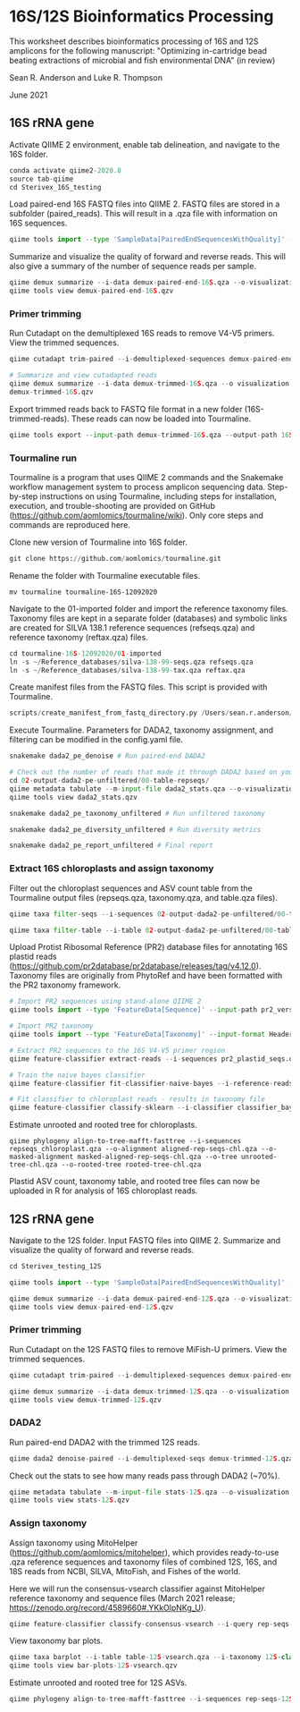 # 16S/12S Bioinformatics Processing

This worksheet describes bioinformatics processing of 16S and 12S amplicons for the following manuscript: "Optimizing in-cartridge bead beating extractions of microbial and fish environmental DNA" (in review)

Sean R. Anderson and Luke R. Thompson

June 2021

## 16S rRNA gene

Activate QIIME 2 environment, enable tab delineation, and navigate to the 16S folder. 

```python
conda activate qiime2-2020.8
source tab-qiime
cd Sterivex_16S_testing
```

Load paired-end 16S FASTQ files into QIIME 2. FASTQ files are stored in a subfolder (paired_reads). This will result in a .qza file with information on 16S sequences.

```python
qiime tools import --type 'SampleData[PairedEndSequencesWithQuality]' --input-path paired_reads --input-format CasavaOneEightSingleLanePerSampleDirFmt --output-path demux-paired-end-16S.qza
```

Summarize and visualize the quality of forward and reverse reads. This will also give a summary of the number of sequence reads per sample. 

```python
qiime demux summarize --i-data demux-paired-end-16S.qza --o-visualization demux-paired-end-16S.qzv
qiime tools view demux-paired-end-16S.qzv
```

### Primer trimming

Run Cutadapt on the demultiplexed 16S reads to remove V4-V5 primers. View the trimmed sequences. 

```python
qiime cutadapt trim-paired --i-demultiplexed-sequences demux-paired-end-16S.qza --p-front-f GTGYCAGCMGCCGCGGTAA --p-adapter-f AAACTYAAAKRAATTGRCGG --p-front-r CCGYCAATTYMTTTRAGTTT --p-adapter-r TTACCGCGGCKGCTGRCAC --verbose --p-error-rate 0.5  --o-trimmed-sequences demux-trimmed-16S.qza

# Summarize and view cutadapted reads
qiime demux summarize --i-data demux-trimmed-16S.qza --o visualization
demux-trimmed-16S.qzv
```

Export trimmed reads back to FASTQ file format in a new folder (16S-trimmed-reads). These reads can now be loaded into Tourmaline. 

```python
qiime tools export --input-path demux-trimmed-16S.qza --output-path 16S-trimmed-reads
```

### Tourmaline run

Tourmaline is a program that uses QIIME 2 commands and the Snakemake workflow management system to process amplicon sequencing data. Step-by-step instructions on using Tourmaline, including steps for installation, execution, and trouble-shooting are provided on GitHub (https://github.com/aomlomics/tourmaline/wiki). Only core steps and commands are reproduced here. 

Clone new version of Tourmaline into 16S folder.

```python
git clone https://github.com/aomlomics/tourmaline.git
```

Rename the folder with Tourmaline executable files. 

```
mv tourmaline tourmaline-16S-12092020
```

Navigate to the 01-imported folder and import the reference taxonomy files. Taxonomy files are kept in a separate folder (databases) and symbolic links are created for SILVA 138.1 reference sequences (refseqs.qza) and reference taxonomy (reftax.qza) files.	

```python
cd tourmaline-16S-12092020/01-imported
ln -s ~/Reference_databases/silva-138-99-seqs.qza refseqs.qza
ln -s ~/Reference_databases/silva-138-99-tax.qza reftax.qza
```

Create manifest files from the FASTQ files. This script is provided with Tourmaline. 

```python
scripts/create_manifest_from_fastq_directory.py /Users/sean.r.anderson/Sterivex_testing_16S/tourmaline-16S-12092020/00-data/fastq 00-data/manifest_pe.csv 00-data/manifest_se.csv
```

Execute Tourmaline. Parameters for DADA2, taxonomy assignment, and filtering can be modified in the config.yaml file.

```python
snakemake dada2_pe_denoise # Run paired-end DADA2

# Check out the number of reads that made it through DADA2 based on your parameters in the config.yaml file
cd 02-output-dada2-pe-unfiltered/00-table-repseqs/
qiime metadata tabulate --m-input-file dada2_stats.qza --o-visualization dada2_stats.qzv
qiime tools view dada2_stats.qzv

snakemake dada2_pe_taxonomy_unfiltered # Run unfiltered taxonomy

snakemake dada2_pe_diversity_unfiltered # Run diversity metrics

snakemake dada2_pe_report_unfiltered # Final report
```

### Extract 16S chloroplasts and assign taxonomy

Filter out the chloroplast sequences and ASV count table from the Tourmaline output files (repseqs.qza, taxonomy.qza, and table.qza files).

```python
qiime taxa filter-seqs --i-sequences 02-output-dada2-pe-unfiltered/00-table-repseqs/repseqs.qza --i-taxonomy 02-output-dada2-pe-unfiltered/01-taxonomy/taxonomy.qza --p-include Chloroplast --o-filtered-sequences 02-output-dada2-pe-unfiltered/00-table-repseqs/repseqs_chloroplast.qza

qiime taxa filter-table --i-table 02-output-dada2-pe-unfiltered/00-table-repseqs/table.qza --i-taxonomy 02-output-dada2-pe-unfiltered/01-taxonomy/taxonomy.qza --p-include Chloroplast --o-filtered-table 02-output-dada2-pe-unfiltered/00-table-repseqs/table_chloroplast.qza
```

Upload Protist Ribosomal Reference (PR2) database files for annotating 16S plastid reads (https://github.com/pr2database/pr2database/releases/tag/v4.12.0). Taxonomy files are originally from PhytoRef and have been formatted with the PR2 taxonomy framework. 

```python
# Import PR2 sequences using stand-alone QIIME 2
qiime tools import --type 'FeatureData[Sequence]' --input-path pr2_version_4.12.0_16S_mothur.fasta --output-path pr2_plastid_seqs.qza

# Import PR2 taxonomy
qiime tools import --type 'FeatureData[Taxonomy]' --input-format HeaderlessTSVTaxonomyFormat --input-path pr2_version_4.12.0_16S_mothur.tax --output-path pr2_plastid_tax.qza

# Extract PR2 sequences to the 16S V4-V5 primer region
qiime feature-classifier extract-reads --i-sequences pr2_plastid_seqs.qza --p-f-primer GTGYCAGCMGCCGCGGTAA --p-r-primer CCGYCAATTYMTTTRAGTTT --o-reads ref-seqs-pr2-plastid.qza

# Train the naive bayes classifier
qiime feature-classifier fit-classifier-naive-bayes --i-reference-reads ref-seqs-pr2-plastid.qza --i-reference-taxonomy pr2_plastid_tax.qza --o-classifier classifier_bayes_plastid.qza

# Fit classifier to chloroplast reads - results in taxonomy file
qiime feature-classifier classify-sklearn --i-classifier classifier_bayes_plastid.qza --i-reads repseqs_chloroplast.qza --o-classification asv_plastid.qza
```

Estimate unrooted and rooted tree for chloroplasts. 

```
qiime phylogeny align-to-tree-mafft-fasttree --i-sequences repseqs_chloroplast.qza --o-alignment aligned-rep-seqs-chl.qza --o-masked-alignment masked-aligned-rep-seqs-chl.qza --o-tree unrooted-tree-chl.qza --o-rooted-tree rooted-tree-chl.qza
```

Plastid ASV count, taxonomy table, and rooted tree files can now be uploaded in R for analysis of 16S chloroplast reads. 

## 12S rRNA gene

Navigate to the 12S folder. Input FASTQ files into QIIME 2. Summarize and visualize the quality of forward and reverse reads.

```python
cd Sterivex_testing_12S

qiime tools import --type 'SampleData[PairedEndSequencesWithQuality]' --input-path paired_reads --input-format CasavaOneEightSingleLanePerSampleDirFmt --output-path demux-paired-end-12S.qza

qiime demux summarize --i-data demux-paired-end-12S.qza --o-visualization demux-paired-end-12S.qzv
qiime tools view demux-paired-end-12S.qzv
```

### Primer trimming

Run Cutadapt on the 12S FASTQ files to remove MiFish-U primers. View the trimmed sequences. 

```python
qiime cutadapt trim-paired --i-demultiplexed-sequences demux-paired-end-12S.qza  --p-front-f GCCGGTAAAACTCGTGCCAGC --p-adapter-f CAAACTGGGATTAGATACCCCACTATG --p-front-r CATAGTGGGGTATCTAATCCCAGTTTG --p-adapter-r GCTGGCACGAGTTTTACCGGC --p-error-rate 0.5 --verbose --o-trimmed-sequences demux-trimmed-12S.qza

qiime demux summarize --i-data demux-trimmed-12S.qza --o-visualization demux-trimmed-12S.qzv
qiime tools view demux-trimmed-12S.qzv
```

### DADA2

Run paired-end DADA2 with the trimmed 12S reads. 

```python
qiime dada2 denoise-paired --i-demultiplexed-seqs demux-trimmed-12S.qza --p-n-threads 0 --p-trunc-len-f 187 --p-trunc-len-r 172 --p-max-ee-f 2 --p-max-ee-r 2 --p-n-reads-learn 1000000 --p-chimera-method consensus --p-trim-left-f 32 --p-trim-left-r 32 --verbose --o-representative-sequences rep-seqs-12S-vsearch.qza --o-table table-12S-vsearch.qza --o-denoising-stats stats-12S.qza
```

Check out the stats to see how many reads pass through DADA2 (~70%).

```python
qiime metadata tabulate --m-input-file stats-12S.qza --o-visualization stats-12S.qzv
qiime tools view stats-12S.qzv
```

### Assign taxonomy

Assign taxonomy using MitoHelper (https://github.com/aomlomics/mitohelper), which provides ready-to-use .qza reference sequences and taxonomy files of combined 12S, 16S, and 18S reads from NCBI, SILVA, MitoFish, and Fishes of the world. 

Here we will run the consensus-vsearch classifier against MitoHelper reference taxonomy and sequence files (March 2021 release; https://zenodo.org/record/4589660#.YKkOlpNKg_U).

```python
qiime feature-classifier classify-consensus-vsearch --i-query rep-seqs-12S-vsearch.qza --i-reference-reads 12S-16S-18S-seqs_March2021.qza --i-reference-taxonomy 12S-16S-18S-tax_March2021.qza --verbose --o-classification 12S-class-vsearch.qza
```

View taxonomy bar plots.

```python
qiime taxa barplot --i-table table-12S-vsearch.qza --i-taxonomy 12S-class-vsearch.qza --m-metadata-file Sampleinfo_12S.txt --o-visualization bar-plots-12S-vsearch.qzv
qiime tools view bar-plots-12S-vsearch.qzv
```

Estimate unrooted and rooted tree for 12S ASVs. 

```python
qiime phylogeny align-to-tree-mafft-fasttree --i-sequences rep-seqs-12S-vsearch.qza --o-alignment aligned-rep-seqs-vsearch.qza --o-masked-alignment masked-aligned-rep-seqs-vsearch.qza --o-tree unrooted-tree-vsearch.qza --o-rooted-tree rooted-tree-vsearch.qza
```

